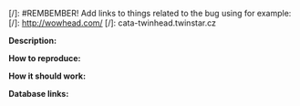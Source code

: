 [/]: #REMBEMBER! Add links to things related to the bug using for example:
[/]: http://wowhead.com/
[/]: cata-twinhead.twinstar.cz


**Description:**


**How to reproduce:**


**How it should work:**


**Database links:**

